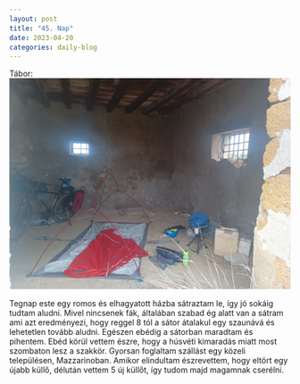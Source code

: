 ```yaml
---
layout: post
title: "45. Nap"
date: 2023-04-20
categories: daily-blog
---
```


Tábor: ![Tábor](/2day45camp.jpg)

Tegnap este egy romos és elhagyatott házba sátraztam le, így jó sokáig tudtam aludni. Mivel nincsenek fák, általában szabad ég alatt van a sátram ami azt eredményezi, hogy reggel 8 tól a sátor átalakul egy szaunává és lehetetlen tovább aludni. Egészen ebédig a sátorban maradtam és pihentem. Ebéd körül vettem észre, hogy a húsvéti kimaradás miatt most szombaton lesz a szakkör. Gyorsan foglaltam szállást egy közeli településen, Mazzarinoban. Amikor elindultam észrevettem, hogy eltört egy újabb küllő, délután vettem 5 új küllőt, így tudom majd magamnak cserélni.



